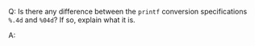 Q: Is there any difference between the `printf` conversion specifications `%.4d`
and `%04d`? If so, explain what it is.

A:
